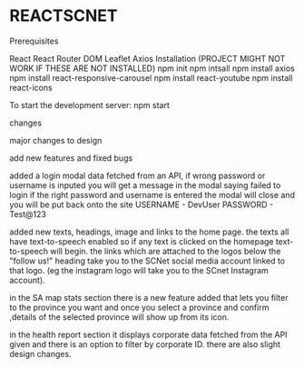 # REACTSCNET
Prerequisites

React
React Router DOM
Leaflet
Axios
Installation (PROJECT MIGHT NOT WORK IF THESE ARE NOT INSTALLED)
npm init
npm intsall
npm install axios
npm install react-responsive-carousel
npm install react-youtube
npm install react-icons

To start the development server:
npm start

changes


major changes to design

add new features and fixed bugs 

added a login modal data fetched from an API, if wrong password or username is inputed you will get a message in the modal saying failed to login if the right password and username is entered the modal will close and you will be put back onto the site USERNAME - DevUser PASSWORD - Test@123

added new texts, headings, image and links to the home page. the texts all have text-to-speech enabled so if any text is clicked on the homepage text-to-speech will begin. the links which are attached to the logos below the "follow us!" heading take you to the SCNet social media account linked to that logo. (eg the instagram logo will take you to the SCnet Instagram account).

in the SA map stats section there is a new feature added that lets you filter to the province you want and once you select a province and confirm ,details of the selected province will show up from its icon.

in the health report section it displays corporate data fetched from the API given and there is an option to filter by corporate ID. there are also slight design changes.
